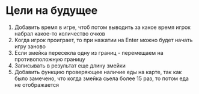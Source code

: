 # Цели на будущее

1. Добавить время в игре, чтоб потом выводить за какое время игрок набрал какое-то количество очков
2. Когда игрок проиграет, то при нажатии на Enter можно будет начать игру заново
3. Если змейка пересекла одну из границ - перемещаем на противоположную границу
4. Записывать в результат еще длину змейки
5. Добавить функцию проверяющее наличие еды на карте, так как было замечено, что когда змейка сьела более 15 раз, то потом еда не отображается